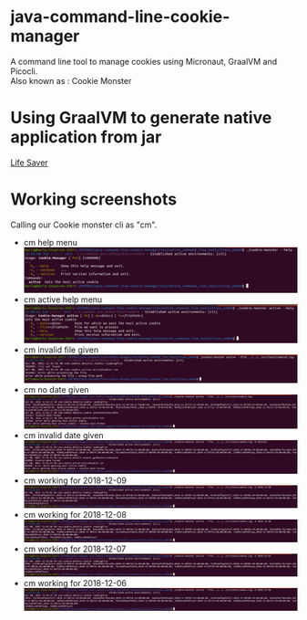 # java-command-line-cookie-manager
A command line tool to manage cookies using Micronaut, GraalVM and Picocli.
\
Also known as : Cookie Monster 

# Using GraalVM to generate native application from jar
[Life Saver](https://blogs.oracle.com/developers/post/building-cross-platform-native-images-with-graalvm)

# Working screenshots
Calling our Cookie monster cli as "cm".

- cm help menu
![alt text](res/working_images/cm-help.png?raw=true "help")
- cm active help menu
![alt text](res/working_images/cm-active-help.png?raw=true "active help")
- cm invalid file given
![alt text](res/working_images/cm-invalid-file.png?raw=true "active help")
- cm no date given
![alt text](res/working_images/cm-no-date.png?raw=true "active help")
- cm invalid date given
![alt text](res/working_images/cm-invalid-date.png?raw=true "active help")
- cm working for 2018-12-09
![alt text](res/working_images/cm-working-09.png?raw=true "active help")
- cm working for 2018-12-08
![alt text](res/working_images/cm-working-08.png?raw=true "active help")
- cm working for 2018-12-07
![alt text](res/working_images/cm-working-07.png?raw=true "active help")
- cm working for 2018-12-06
![alt text](res/working_images/cm-working-06.png?raw=true "active help")


